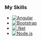 ### My Skills

* [![Angular][Angular.io]][Angular-url]
* [![Bootstrap][Bootstrap.com]][Bootstrap-url]
* [![.Net][DotNet.com]][DotNet-url]
* [![Node.js][Nodejs.com]][Nodejs-url]


<!-- MARKDOWN LINKS & IMAGES -->
<!-- https://www.markdownguide.org/basic-syntax/#reference-style-links -->
[contributors-shield]: https://img.shields.io/github/contributors/othneildrew/Best-README-Template.svg?style=for-the-badge
[contributors-url]: https://github.com/othneildrew/Best-README-Template/graphs/contributors
[forks-shield]: https://img.shields.io/github/forks/othneildrew/Best-README-Template.svg?style=for-the-badge
[forks-url]: https://github.com/othneildrew/Best-README-Template/network/members
[stars-shield]: https://img.shields.io/github/stars/othneildrew/Best-README-Template.svg?style=for-the-badge
[stars-url]: https://github.com/othneildrew/Best-README-Template/stargazers
[linkedin-url]: https://linkedin.com/in/othneildrew
[Angular.io]: https://img.shields.io/badge/Angular-DD0031?style=for-the-badge&logo=angular&logoColor=white
[Angular-url]: https://angular.io/
[Bootstrap.com]: https://img.shields.io/badge/Bootstrap-563D7C?style=for-the-badge&logo=bootstrap&logoColor=white
[Bootstrap-url]: https://getbootstrap.com
[DotNet.com]: https://upload.wikimedia.org/wikipedia/commons/thumb/e/ee/.NET_Core_Logo.svg/512px-.NET_Core_Logo.svg.png
[DotNet-url]: [https://getbootstrap.com](https://dotnet.microsoft.com/en-us/)
[Nodejs.com]: https://icon2.cleanpng.com/20180425/xeq/kisspng-node-js-javascript-web-application-express-js-comp-5ae0f84de7b809.1939946215246930699491.jpg
[Nodejs-url]: [https://getbootstrap.com](https://nodejs.org/en)
